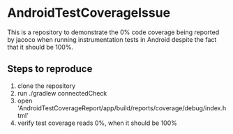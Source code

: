 # AndroidTestCoverageIssue
This is a repository to demonstrate the 0% code coverage being reported by jacoco when running instrumentation tests in Android despite the fact that it should be 100%.

## Steps to reproduce
1) clone the repository
2) run ./gradlew connectedCheck
3) open 'AndroidTestCoverageReport/app/build/reports/coverage/debug/index.html'
4) verify test coverage reads 0%, when it should be 100%
